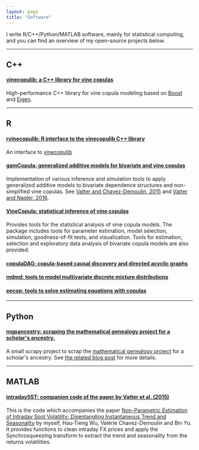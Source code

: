 ```yaml
---
layout: page
title: "Software"
---
```


I write R/C++/Python/MATLAB software, mainly for statistical computing, and you can find an overview of my open-source projects below.

-----

## C++

#### [vinecopulib: a C++ library for vine copulas](https://github.com/vinecopulib/vinecopulib) 

High-performance C++ library for vine copula modeling based on [Boost](www.boost.org) 
and [Eigen](http://eigen.tuxfamily.org/).

-----

## R

#### [rvinecopulib: R interface to the vinecopulib C++ library](https://cran.r-project.org/web/packages/rvinecopulib/index.html) 

An interface to [vinecopulib](https://github.com/vinecopulib/vinecopulib) 

#### [gamCopula: generalized additive models for bivariate and vine copulas](https://cran.r-project.org/package=gamCopula) 

Implementation of various inference and simulation tools to apply generalized additive models to bivariate dependence structures and non-simplified vine copulas. See [Vatter and Chavez-Demoulin, 2015](http://www.sciencedirect.com/science/article/pii/S0047259X15001633) and [Vatter and Nagler, 2016](https://arxiv.org/abs/1608.01593).

#### [VineCopula: statistical inference of vine copulas](https://github.com/tnagler/VineCopula) 

Provides tools for the statistical analysis of vine copula models. The package includes tools for parameter estimation, model selection, simulation, goodness-of-fit tests, and visualization. Tools for estimation, selection and exploratory data analysis of bivariate copula models are also provided.

#### [copulaDAG: copula-based causal discovery and directed acyclic graphs](https://github.com/tvatter/copulaDAG) 

#### [mdmd: tools to model multivariate discrete mixture distributions](https://github.com/tvatter/mdmd) 

#### [eecop: tools to solve estimating equations with copulas](https://github.com/tvatter/eecop)

-----

## Python

#### [mgpancestry: scraping the mathematical genealogy project for a scholar's ancestry.](https://github.com/tvatter/mgpancestry)

A small scrapy project to scrap the [mathematical genealogy project](https://genealogy.math.ndsu.nodak.edu/) for a scholar's ancestry. See [the related blog post](https://tvatter.github.io/2017/01/10/my-mathematics-genealogy/) for more details.

-----

## MATLAB

#### [intradaySST: companion code of the paper by Vatter et al. (2015)](https://github.com/tvatter/intradaySST)

This is the code which accompanies the paper [Non-Parametric Estimation of Intraday Spot Volatility: Disentangling Instantaneous Trend and Seasonality](http://www.mdpi.com/2225-1146/3/4/864/pdf)
by myself, Hau-Tieng Wu, Valérie Chavez-Demoulin and Bin Yu. It provides functions to clean intraday FX prices and apply the Synchrosqueezing transform to extract the trend and seasonality from the returns volatilities.